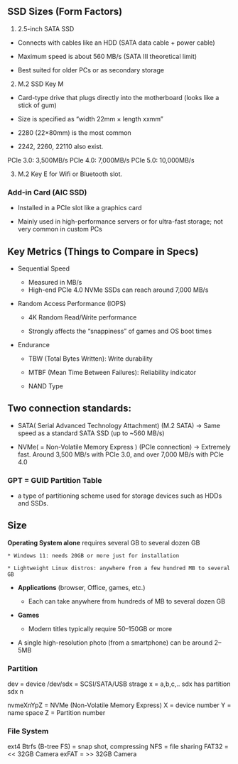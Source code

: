 ## SSD Sizes (Form Factors)

1. 2.5-inch SATA SSD

* Connects with cables like an HDD (SATA data cable + power cable)

* Maximum speed is about 560 MB/s (SATA III theoretical limit)

* Best suited for older PCs or as secondary storage

2. M.2 SSD Key M

* Card-type drive that plugs directly into the motherboard (looks like a stick of gum)

* Size is specified as “width 22mm × length xxmm”

* 2280 (22×80mm) is the most common

* 2242, 2260, 22110 also exist.

PCIe 3.0: 3,500MB/s 
PCIe 4.0: 7,000MB/s
PCIe 5.0: 10,000MB/s

3. M.2 Key E
for Wifi or Bluetooth slot.


### Add-in Card (AIC SSD)

* Installed in a PCIe slot like a graphics card

* Mainly used in high-performance servers or for ultra-fast storage; not very common in custom PCs

## Key Metrics (Things to Compare in Specs)

* Sequential Speed
    * Measured in MB/s
    * High-end PCIe 4.0 NVMe SSDs can reach around 7,000 MB/s

* Random Access Performance (IOPS)

    * 4K Random Read/Write performance

    * Strongly affects the “snappiness” of games and OS boot times

* Endurance

    * TBW (Total Bytes Written): Write durability

    * MTBF (Mean Time Between Failures): Reliability indicator

    * NAND Type

## Two connection standards:

* SATA( Serial Advanced Technology Attachment) (M.2 SATA) → Same speed as a standard SATA SSD (up to ~560 MB/s)

* NVMe( = Non-Volatile Memory Express ) (PCIe connection) → Extremely fast. Around 3,500 MB/s with PCIe 3.0, and over 7,000 MB/s with PCIe 4.0


### GPT = GUID Partition Table
* a type of partitioning scheme used for storage devices such as HDDs and SSDs.

## Size

**Operating System alone** requires several GB to several dozen GB

    * Windows 11: needs 20GB or more just for installation

    * Lightweight Linux distros: anywhere from a few hundred MB to several GB

* **Applications** (browser, Office, games, etc.)

    * Each can take anywhere from hundreds of MB to several dozen GB

* **Games**

    * Modern titles typically require 50–150GB or more

* A single high-resolution photo (from a smartphone) can be around 2–5MB


### Partition
dev = device
/dev/sdx = SCSI/SATA/USB strage
x = a,b,c,..
sdx has partition sdx n

nvmeXnYpZ = NVMe (Non-Volatile Memory Express)
X = device number
Y = name space
Z = Partition number 


### File System
ext4
Btrfs (B-tree FS) = snap shot,  compressing
NFS = file sharing
FAT32 = << 32GB Camera
exFAT = >> 32GB Camera

